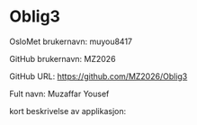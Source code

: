 # Oblig3

OsloMet brukernavn: muyou8417

GitHub brukernavn: MZ2026

GitHub URL: https://github.com/MZ2026/Oblig3

Fult navn: Muzaffar Yousef

kort beskrivelse av applikasjon: